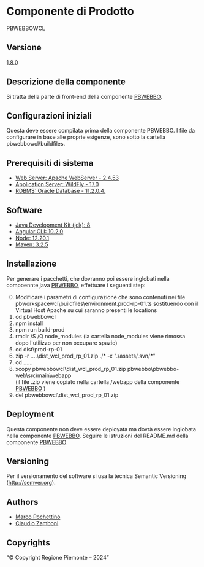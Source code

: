 # Componente di Prodotto
PBWEBBOWCL

## Versione
1.8.0

## Descrizione della componente
Si tratta della parte di front-end della componente [PBWEBBO](../pbwebbo). 

## Configurazioni iniziali
Questa deve essere compilata prima della componente PBWEBBO. I file da configurare in base alle proprie esigenze, sono sotto la cartella pbwebbowcl\buildfiles.

## Prerequisiti di sistema
* [Web Server: Apache WebServer - 2.4.53](https://www.apache.org)
* [Application Server: WildFly - 17.0](https://www.wildfly.org/)
* [RDBMS: Oracle Database - 11.2.0.4.](https://www.oracle.com/java)
## Software
* [Java Development Kit (jdk): 8](https://www.oracle.com/java)
* [Angular CLI: 10.2.0](https://angular.io)
* [Node: 12.20.1](https://nodejs.org)
* [Maven: 3.2.5](https://maven.apache.org)

## Installazione
Per generare i pacchetti, che dovranno poi essere inglobati nella compoennte java [PBWEBBO](../pbwebbo), effettuare i seguenti step:

0. Modificare i parametri di configurazione che sono contenuti nei file pbworkspacewcl\buildfiles\environment.prod-rp-01.ts sostituendo <vh-di prod> con  il Virtual Host Apache su cui saranno presenti le locations
1. cd pbwebbowcl
2. npm install
3. npm run build-prod
4. rmdir /S /Q node_modules
   (la cartella node_modules viene rimossa dopo l'utilizzo per non occupare spazio)
5. cd dist\prod-rp-01
6. zip -r ..\..\dist_wcl_prod_rp_01.zip ./* -x "./assets/.svn/*"
7. cd ..\..\..
8. xcopy pbwebbowcl\dist_wcl_prod_rp_01.zip pbwebbo\pbwebbo-web\src\main\webapp\
   (il file .zip viene copiato nella cartella /webapp della componente [PBWEBBO](../pbwebbo) )
9. del pbwebbowcl\dist_wcl_prod_rp_01.zip

## Deployment
Questa componente non deve essere deployata ma dovrà essere inglobata nella componente [PBWEBBO](../pbwebbo).
Seguire le istruzioni del README.md della componente [PBWEBBO](../pbwebbo)

## Versioning
Per il versionamento del software si usa la tecnica Semantic Versioning (http://semver.org).

## Authors
* [Marco Pochettino](mailto:marco.pochettino@csi.it)
* [Claudio Zamboni](mailto:claudio.zamboni@csi.it)

## Copyrights
“© Copyright Regione Piemonte – 2024”